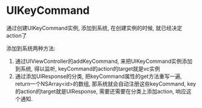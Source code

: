 # UIKeyCommand

通过创建UIKeyCommand实例, 添加到系统, 在创建实例的时候, 就已经决定action了

添加到系统两种方法:
1. 通过UIViewController的addKeyCommand, 来把UIKeyCommand实例添加到系统, 得以监听, keyCommand的action的target就是vc实例
2. 通过添加UIResponse的分类, 把keyCommand属性的get方法重写一遍, return一个NSArray<id<UIKeyCommand>>的数组, 那系统就会自动注册这些keyCommand, key的action的target就是UIResponse, 需要还需要在分类上添加action, 响应这个通知.